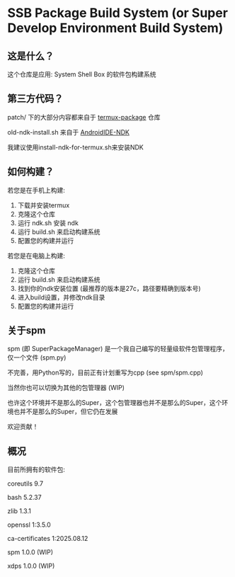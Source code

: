 # SSB Package Build System (or Super Develop Environment Build System)

## 这是什么？
这个仓库是应用: System Shell Box 的软件包构建系统

## 第三方代码？

patch/ 下的大部分内容都来自于 [termux-package](https://github.com/termux/termux-packages) 仓库

old-ndk-install.sh 来自于 [AndroidIDE-NDK](https://github.com/MrIkso/AndroidIDE-NDK)

我建议使用install-ndk-for-termux.sh来安装NDK

## 如何构建？
若您是在手机上构建:

1. 下载并安装termux
2. 克隆这个仓库
3. 运行 ndk.sh 安装 ndk
4. 运行 build.sh 来启动构建系统
5. 配置您的构建并运行

若您是在电脑上构建:
1. 克隆这个仓库
2. 运行 build.sh 来启动构建系统
3. 找到你的ndk安装位置 (最推荐的版本是27c，路径要精确到版本号)
4. 进入build设置，并修改ndk目录
5. 配置您的构建并运行

## 关于spm
spm (即 SuperPackageManager) 是一个我自己编写的轻量级软件包管理程序，仅一个文件 (spm.py)

不完善，用Python写的，目前正有计划重写为cpp (see spm/spm.cpp)

当然你也可以切换为其他的包管理器 (WIP)

也许这个环境并不是那么的Super，这个包管理器也并不是那么的Super，这个环境也并不是那么的Super，但它仍在发展

欢迎贡献！

## 概况
目前所拥有的软件包:

coreutils 9.7

bash 5.2.37

zlib 1.3.1

openssl 1:3.5.0

ca-certificates 1:2025.08.12

spm 1.0.0 (WIP)

xdps 1.0.0 (WIP)